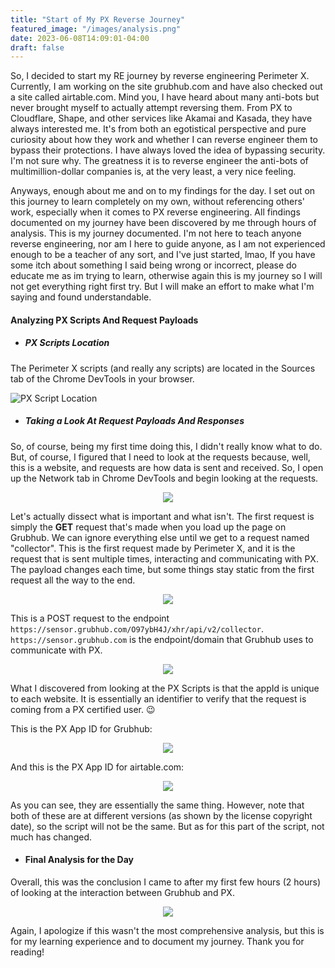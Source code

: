 ```yaml
---
title: "Start of My PX Reverse Journey"
featured_image: "/images/analysis.png"
date: 2023-06-08T14:09:01-04:00
draft: false
---
```

So, I decided to start my RE journey by reverse engineering Perimeter X. Currently, I am working on the site grubhub.com and have also checked out a site called airtable.com. Mind you, I have heard about many anti-bots but never brought myself to actually attempt reversing them. From PX to Cloudflare, Shape, and other services like Akamai and Kasada, they have always interested me. It's from both an egotistical perspective and pure curiosity about how they work and whether I can reverse engineer them to bypass their protections. I have always loved the idea of bypassing security. I'm not sure why. The greatness it is to reverse engineer the anti-bots of multimillion-dollar companies is, at the very least, a very nice feeling.

Anyways, enough about me and on to my findings for the day. I set out on this journey to learn completely on my own, without referencing others' work, especially when it comes to PX reverse engineering. All findings documented on my journey have been discovered by me through hours of analysis. This is my journey documented. I'm not here to teach anyone reverse engineering, nor am I here to guide anyone, as I am not experienced enough to be a teacher of any sort, and I've just started, lmao, If you have some itch about something I said being wrong or incorrect, please do educate me as im trying to learn, otherwise again this is my journey so I will not get everything right first try. But I will make an effort to make what I'm saying and found understandable.

#### Analyzing PX Scripts And Request Payloads

- ##### PX Scripts Location

The Perimeter X scripts (and really any scripts) are located in the Sources tab of the Chrome DevTools in your browser.

![PX Script Location](/images/pxscriptloc.png)


- ##### Taking a Look At Request Payloads And Responses

So, of course, being my first time doing this, I didn't really know what to do. But, of course, I figured that I need to look at the requests because, well, this is a website, and requests are how data is sent and received. So, I open up the Network tab in Chrome DevTools and begin looking at the requests.

<p align="center">
  <img src="/images/grubhubreq.png" />
</p


Let's actually dissect what is important and what isn't. The first request is simply the **GET** request that's made when you load up the page on Grubhub. We can ignore everything else until we get to a request named "collector". This is the first request made by Perimeter X, and it is the request that is sent multiple times, interacting and communicating with PX. The payload changes each time, but some things stay static from the first request all the way to the end.

<p align="center">
  <img src="/images/collector.png" />
</p

This is a POST request to the endpoint `https://sensor.grubhub.com/O97ybH4J/xhr/api/v2/collector`. `https://sensor.grubhub.com` is the endpoint/domain that Grubhub uses to communicate with PX.

<p align="center">
  <img src="/images/payload.png" />
</p

What I discovered from looking at the PX Scripts is that the appId is unique to each website. It is essentially an identifier to verify that the request is coming from a PX certified user. 😉

This is the PX App ID for Grubhub:

<p align="center">
  <img src="/images/appId.png" />
</p

And this is the PX App ID for airtable.com:

<p align="center">
  <img src="/images/airtableappid.png" />
</p

As you can see, they are essentially the same thing. However, note that both of these are at different versions (as shown by the license copyright date), so the script will not be the same. But as for this part of the script, not much has changed.

- #### Final Analysis for the Day

Overall, this was the conclusion I came to after my first few hours (2 hours) of looking at the interaction between Grubhub and PX.

<p align="center">
  <img src="/images/analysis.png" />
</p

Again, I apologize if this wasn't the most comprehensive analysis, but this is for my learning experience and to document my journey. Thank you for reading!



